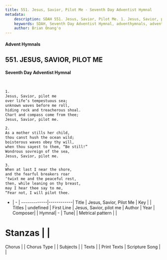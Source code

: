 ```yaml
---
title: 551. Jesus, Savior, Pilot Me - Seventh Day Adventist Hymnal
metadata:
    description: SDAH 551. Jesus, Savior, Pilot Me. 1. Jesus, Savior, pilot me over life’s tempestuous sea; unknown waves before me roll, hiding rock and treacherous shoal. Chart and compass come from thee; Jesus, Savior, pilot me.
    keywords: SDAH, Seventh Day Adventist Hymnal, adventhymnals, advent hymnals, Jesus, Savior, Pilot Me, Jesus, Savior, pilot me 
    author: Brian Onang'o
---
```


#### Advent Hymnals
## 551. JESUS, SAVIOR, PILOT ME
#### Seventh Day Adventist Hymnal

```txt


1.
Jesus, Savior, pilot me
over life’s tempestuous sea;
unknown waves before me roll,
hiding rock and treacherous shoal.
Chart and compass come from thee;
Jesus, Savior, pilot me.

2.
As a mother stills her child,
thou canst hush the ocean wild;
boisterous waves obey thy will,
when thou sayest to them, “Be still!”
Wondrous sovreign of the sea,
Jesus, Savior, pilot me.

3.
When at last I near the shore,
and the fearful breakers roar
‘twixt me and the peaceful rest,
then, while leaning on thy breast,
may I hear thee say to me,
“Fear not, I will pilot thee.


```

- |   -  |
-------------|------------|
Title | Jesus, Savior, Pilot Me |
Key |  |
Titles | undefined |
First Line | Jesus, Savior, pilot me |
Author | 
Year | 
Composer|  |
Hymnal|  - |
Tune|  |
Metrical pattern | |
# Stanzas |  |
Chorus |  |
Chorus Type |  |
Subjects |  |
Texts |  |
Print Texts | 
Scripture Song |  |
  
